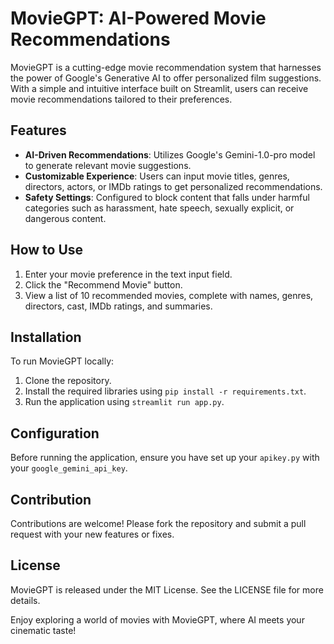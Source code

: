 # MovieGPT: AI-Powered Movie Recommendations

MovieGPT is a cutting-edge movie recommendation system that harnesses the power of Google's Generative AI to offer personalized film suggestions. With a simple and intuitive interface built on Streamlit, users can receive movie recommendations tailored to their preferences.

## Features
- **AI-Driven Recommendations**: Utilizes Google's Gemini-1.0-pro model to generate relevant movie suggestions.
- **Customizable Experience**: Users can input movie titles, genres, directors, actors, or IMDb ratings to get personalized recommendations.
- **Safety Settings**: Configured to block content that falls under harmful categories such as harassment, hate speech, sexually explicit, or dangerous content.

## How to Use
1. Enter your movie preference in the text input field.
2. Click the "Recommend Movie" button.
3. View a list of 10 recommended movies, complete with names, genres, directors, cast, IMDb ratings, and summaries.

## Installation
To run MovieGPT locally:
1. Clone the repository.
2. Install the required libraries using `pip install -r requirements.txt`.
3. Run the application using `streamlit run app.py`.

## Configuration
Before running the application, ensure you have set up your `apikey.py` with your `google_gemini_api_key`.

## Contribution
Contributions are welcome! Please fork the repository and submit a pull request with your new features or fixes.

## License
MovieGPT is released under the MIT License. See the LICENSE file for more details.

Enjoy exploring a world of movies with MovieGPT, where AI meets your cinematic taste!
